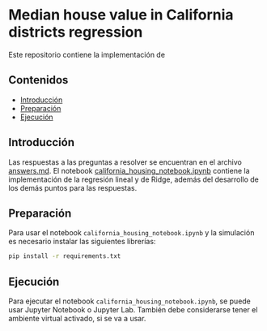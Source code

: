 # Median house value in California districts regression

Este repositorio contiene la implementación de 

## Contenidos

- [Introducción](#introducción)
- [Preparación](#preparación)
- [Ejecución](#ejecución)

## Introducción

Las respuestas a las preguntas a resolver se encuentran en el archivo [answers.md](answers.md). El notebook [california_housing_notebook.ipynb](california_housing_notebook.ipynb) contiene la implementación de la regresión lineal y de Ridge, además del desarrollo de los demás puntos para las respuestas.

## Preparación

Para usar el notebook `california_housing_notebook.ipynb` y la simulación es necesario instalar las siguientes librerías:

```bash
pip install -r requirements.txt
```

## Ejecución

Para ejecutar el notebook `california_housing_notebook.ipynb`, se puede usar Jupyter Notebook o Jupyter Lab. También debe considerarse tener el ambiente virtual activado, si se va a usar.